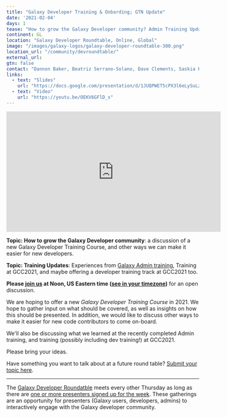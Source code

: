 ```yaml
---
title: "Galaxy Developer Training & Onbarding; GTN Update"
date: '2021-02-04'
days: 1
tease: "How to grow the Galaxy Developer community? Admin Training Update"
continent: GL
location: "Galaxy Developer Roundtable, Online, Global"
image: "/images/galaxy-logos/galaxy-developer-roundtable-300.png"
location_url: "/community/devroundtable/"
external_url:
gtn: false
contact: "Dannon Baker, Beatriz Serrano-Solano, Dave Clements, Saskia Hiltemann, Helena Rasche"
links:
  - text: "Slides"
    url: "https://docs.google.com/presentation/d/1JUQPWET5cPX3l6eLySuLzjQqC_lyuyf_kjBhCHGGL6Y/edit#slide=id.p"
  - text: "Video"
    url: "https://youtu.be/OEKV6GFlD_s"
---
```


<iframe width="560" height="315" src="https://www.youtube-nocookie.com/embed/OEKV6GFlD_s" frameborder="0" allow="accelerometer; autoplay; encrypted-media; gyroscope; picture-in-picture" allowfullscreen></iframe>

**Topic: How to grow the Galaxy Developer community**: a discussion of a new Galaxy Developer Training Course, and other ways we can make it easier for new developers.

**Topic: Training Updates**: Experiences from [Galaxy Admin training](/events/2021-01-admin-training/), Training at GCC2021, and maybe offering a developer training track at GCC2021 too.

**Please [join us](https://psu.zoom.us/j/92752763386) at Noon, US Eastern time ([see in your timezone](https://www.timeanddate.com/worldclock/fixedtime.html?msg=Galaxy+Developer+Roundtable&iso=20210204T12&p1=179&ah=1))** for an open discussion.

We are hoping to offer a new *Galaxy Developer Training Course* in 2021.  We hope to gather input on what should be covered, as well as insights on how this should be presented.  In addition, we would like to discuss other ways to make it easier for new code contributors to come on-board.

We'll also be discussing what we learned at the recently completed Admin training, and training (possibly including dev training!) at GCC2021.

Please bring your ideas.

Have something you want to talk about at a future round table? [Submit your topic here](https://bit.ly/gxdevroundtablepresent).


---

The [Galaxy Developer Roundatble](/community/devroundtable/) meets every other Thursday as long as there are [one or more presenters signed up for the week](https://bit.ly/gxdevroundtablepresent).  These gatherings are an opportunity for presenters (Galaxy users, developers, admins) to interactively engage with the Galaxy developer community. 

